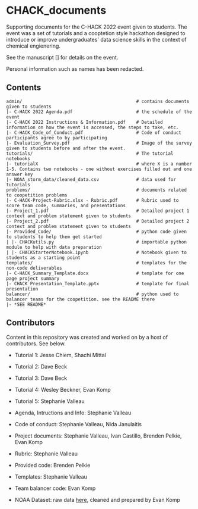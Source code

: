 # CHACK_documents
Supporting documents for the C-HACK 2022 event given to students. The event was a set of tutorials and a cooptetion style hackathon designed to introduce or improve undergraduates' data science skills in the context of chemical engienering.

See the manuscript [] for details on the event.

Personal information such as names has been redacted.

## Contents

```
admin/                                           # contains documents given to students
|- C-HACK 2022 Agenda.pdf                        # the schedule of the event
|- C-HACK 2022 Instructions & Information.pdf    # Detailed information on how the event is accessed, the steps to take, etc.
|- C-HACK_Code_of_Conduct.pdf                    # Code of conduct participants agree to by participating
|- Evaluation_Survey.pdf                         # Image of the survey given to students before and after the event.
tutorials/                                       # The tutorial notebooks
|- tutorialX                                     # where X is a number 1-5. Contains two notebooks - one without exercises filled out and one answer key
|- NOAA_storm_data/cleaned_data.csv              # data used for tutorials
problems/                                        # documents related to coopetition problems
|- C-HACK-Project-Rubric.xlsx - Rubric.pdf       # Rubric used to score team code, summaries, and presentations
|- Project_1.pdf                                 # Detailed project 1 context and problem statement given to students
|- Project_2.pdf                                 # Detailed project 2 context and problem statement given to students
|- Provided_Code/                                # python code given to students to help them get started
| |- CHACKutils.py                               # importable python module to help with data preparation
| |- CHACKStarterNotebook.ipynb                  # Notebook given to students as a starting point
templates/                                       # templates for the non-code deliverables
|- C-HACK_Summary_Template.docx                  # template for one page project summary
|- CHACK_Presentation_Template.pptx              # template for final presentation
balancer/                                        # python used to balancer teams for the coopetition. see the README there
|- *SEE README*
```
 
## Contributors

Content in this repository was created and worked on by a host of contributors. See below.

- Tutorial 1: Jesse Chiem, Shachi Mittal
- Tutorial 2: Dave Beck
- Tutorial 3: Dave Beck
- Tutorial 4: Wesley Beckner, Evan Komp
- Tutorial 5: Stephanie Valleau



- Agenda, Intructions and Info: Stephanie Valleau
- Code of conduct: Stephanie Valleau, Nida Janulaitis
- Project documents: Stephanie Valleau, Ivan Castillo, Brenden Pelkie, Evan Komp
- Rubric: Stephanie Valleau
- Provided code: Brenden Pelkie
- Templates: Stephanie Valleau
- Team balancer code: Evan Komp

- NOAA Dataset: raw data [here](https://www.ncdc.noaa.gov/stormevents/), cleaned and prepared by Evan Komp
